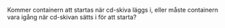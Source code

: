 Kommer containern att startas när cd-skiva läggs i, eller måste containern vara igång när cd-skivan sätts i för att starta?

